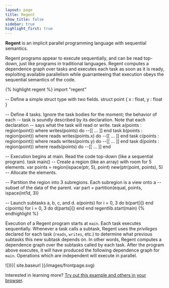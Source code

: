 ```yaml
---
layout: page
title: Regent
show_title: false
sidebar: true
highlight_first: true
---
```


**Regent** is an implicit parallel programming language with
sequential semantics.

Regent programs appear to execute sequentially, and can be read
top-down, just like programs in traditional languages. Regent computes
a dependence graph over tasks and executes each task as soon as it is
ready, exploiting available parallelism while guarranteeing that
execution obeys the sequential semantics of the code.

{% highlight regent %}
import "regent"

-- Define a simple struct type with two fields.
struct point { x : float, y : float }

-- Define 4 tasks. Ignore the task bodies for the moment; the behavior of each
-- task is soundly described by its declaration. Note that each declaration
-- says what the task will read or write.
task a(points : region(point)) where writes(points) do --[[ ... ]] end
task b(points : region(point)) where reads writes(points.x) do --[[ ... ]] end
task c(points : region(point)) where reads writes(points.y) do --[[ ... ]] end
task d(points : region(point)) where reads(points) do --[[ ... ]] end

-- Execution begins at main. Read the code top-down (like a sequential program).
task main()
  -- Create a region (like an array) with room for 5 elements.
  var points = region(ispace(ptr, 5), point)
  new(ptr(point, points), 5) -- Allocate the elements.

  -- Partition the region into 3 subregions. Each subregion is a view onto a
  -- subset of the data of the parent.
  var part = partition(equal, points, ispace(int1d, 3))

  -- Launch subtasks a, b, c, and d.
  a(points)
  for i = 0, 3 do
    b(part[i])
  end
  c(points)
  for i = 0, 3 do
    d(parts[i])
  end
end
regentlib.start(main)
{% endhighlight %}

Execution of a Regent program starts at `main`. Each task executes
sequentially. Whenever a task calls a subtask, Regent uses the
*privileges* declared for each task (`reads`, `writes`, etc.) to
determine what previous subtasks this new subtask depends on. In other
words, Regent computes a dependence graph over the subtasks called by
each task. After the program above executes, it will have produced the
following dependence graph for `main`. Operations which are
independent will execute in parallel.

![]({{ site.baseurl }}/images/frontpage.svg)

Interested in learning more? [Try out this example and others in your
browser](http://try.regent-lang.org).
